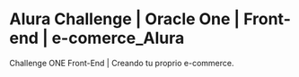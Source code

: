 # Alura Challenge | Oracle One | Front-end | e-comerce_Alura

Challenge ONE Front-End | Creando tu proprio e-commerce.

<!-- p align="center" >
     <img width="800" heigth="650" src="https://i.postimg.cc/mD3bT4F9/Captura-de-Pantalla-2022-08-09-a-la-s-5-37-09-p-m-2.png">
</p>

### ¡Bienvenido al proyecto base del e-comerce_Alura!

<!-- p align="center"> 
   <img width="100" heigth="100" src="https://i.postimg.cc/SN5S5cF2/cms-files-10224-1644515319-BADGE-2.png"><img width="100" heigth="100" src="https://i.postimg.cc/Pfw2YjXg/cms-files-10224-1644516322badge.png"> <img width="100" heigth="100" src="https://i.postimg.cc/7LPTPghH/cms-files-10224-1645571154-Insignia-3.png"><img width="100" heigth="100" src="https://i.postimg.cc/5ytS2ZWs/cms-files-10224-1659458999-Badge-Geek-Alura-Challenge-Oracle-ONE-2000x2000.png">  
</p>

###

<!-- img align='left'  alt='CSS' width='40px' src='https://cdn-icons-png.flaticon.com/512/331/331383.png'/><img align='left' alt='HTML' width='40px' src="https://cdn-icons-png.flaticon.com/512/331/331395.png"/><img width='40px' alt="js" src="https://cdn-icons-png.flaticon.com/512/5968/5968292.png"/>

### [Clic aqui para visualizar](https://e-comerce-sigma.vercel.app/)
 <!-->


